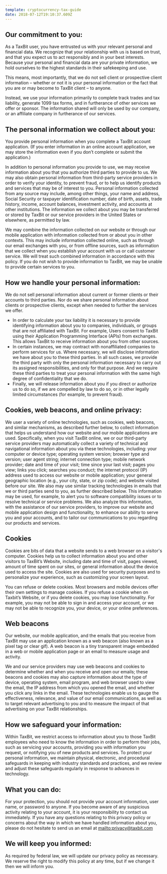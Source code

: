 ```yaml
---
template: cryptocurrency-tax-guide
date: 2018-07-12T19:10:37.609Z
---
```

## Our commitment to you:

As a TaxBit user, you have entrusted us with your relevant personal and financial data. We recognize that your relationship with us is based on trust, and that you expect us to act responsibly and in your best interests. Because your personal and financial data are your private information, we hold ourselves to the highest standards in their safekeeping and use.

This means, most importantly, that we do not sell client or prospective client information – whether or not it is your personal information or the fact that you are or may become to TaxBit client – to anyone.

Instead, we use your information primarily to complete track trades and tax liability, generate 1099 tax forms, and in furtherance of other services we offer or sponsor. The information shared will only be used by our company, or an affiliate company in furtherance of our services.

## The personal information we collect about you:

You provide personal information when you complete a TaxBit account application. (If you enter information in an online account application, we may store the information even if you don’t complete or submit the application.)

In addition to personal information you provide to use, we may receive information about you that you authorize third parties to provide to us. We may also obtain personal information from third-party service providers in order to verify your identity, to prevent fraud, or to help us identify products and services that may be of interest to you. Personal information collected from any source may include, among other things, your name and address, Social Security or taxpayer identification number, date of birth, assets, trade history, income, account balances, investment activity, and accounts at other institutions. The information we collect about you may be transferred or stored by TaxBit or our service providers in the United States or elsewhere, as permitted by law.

We may combine the information collected on our website or through our mobile application with information collected from or about you in other contexts. This may include information collected online, such as through our email exchanges with you, or from offline sources, such as information that we collect when you establish your account with us or call customer service. We will treat such combined information in accordance with this policy. If you do not wish to provide information to TaxBit, we may be unable to provide certain services to you. 

## How we handle your personal information:

We do not sell personal information about current or former clients or their accounts to third parties. Nor do we share personal information about clients or prospective clients, except when needed to further the services we offer.

* In order to calculate your tax liability it is necessary to provide identifying information about you to companies, individuals, or groups that are not affiliated with TaxBit. For example, Users consent to TaxBit using their Application Programming Interface (APIs) from exchanges. This allows TaxBit to receive information about you from other sources.
* In certain instances, we may contract with nonaffiliated companies to perform services for us. Where necessary, we will disclose information we have about you to these third parties. In all such cases, we provide the third party with only the personal information necessary to carry out its assigned responsibilities, and only for that purpose. And we require these third parties to treat your personal information with the same high degree of confidentiality that we do.
* Finally, we will release information about you if you direct or authorize us to do so, if we are compelled by law to do so, or in other legally limited circumstances (for example, to prevent fraud).

## Cookies, web beacons, and online privacy:

We user a variety of online technologies, such as cookies, web beacons, and similar mechanisms, as described further below, to collect information that helps us understand how our website and our mobile applications are used. Specifically, when you visit TaxBit online, we or our third-party service providers may automatically collect a variety of technical and navigational information about you via these technologies, including: your computer or device type; operating system version; browser type and version; user agent string; internet connection type; mobile network provider; date and time of your visit; time since your last visit; pages you view; links you click; searches you conduct; the internet protocol (IP) address used to access our website or mobile application; your general geographic location  (e.g., your city, state, or zip code); and website visited before our site. We also may use similar tracking technologies in emails that we or third parties send to you, as further described below. This information may be used, for example, to alert you to software compatibility issues or to resolve technical or service problems. We also analyze this information, with the assistance of our service providers, to improve our website and mobile application design and functionality, to enhance our ability to serve you and your accounts, and to tailor our communications to you regarding our products and services.

## Cookies

Cookies are bits of data that a website sends to a web browser on a visitor's computer. Cookies help us to collect information about you and other visitors to TaxBit’s Website, including date and time of visit, pages viewed, amount of time spent on our sites, or general information about the device used to access the site. Cookies are also used for security purposes and to personalize your experience, such as customizing your screen layout.

You can refuse or delete cookies. Most browsers and mobile devices offer their own settings to manage cookies. If you refuse a cookie when on Taxbit’s Website, or if you delete cookies, you may lose functionality. For example, you may not be able to sign in and access your account, or we may not be able to recognize you, your device, or your online preferences.

## Web beacons

Our website, our mobile application, and the emails that you receive from TaxBit may use an application known as a web beacon (also known as a pixel tag or clear gif). A web beacon is a tiny transparent image embedded in a web or mobile application page or an email to measure usage and activity. 

We and our service providers may use web beacons and cookies to determine whether and when you receive and open our emails; these beacons and cookies may also capture information about the type of device, operating system, email program, and web browser used to view the email, the IP address from which you opened the email, and whether you click any links in the email. These technologies enable us to gauge the effectiveness, relevance, and value of our email communications, as well as to target relevant advertising to you and to measure the impact of that advertising on your TaxBit relationships.

## How we safeguard your information:

Within TaxBit, we restrict access to information about you to those TaxBit employees who need to know the information in order to perform their jobs, such as servicing your accounts, providing you with information you request, or notifying you of new products and services. To protect your personal information, we maintain physical, electronic, and procedural safeguards in keeping with industry standards and practices, and we review and adjust these safeguards regularly in response to advances in technology.

## What you can do:

For your protection, you should not provide your account information, user name, or password to anyone. If you become aware of any suspicious activity relating to your account, it is your responsibility to contact us immediately. If you have any questions relating to this privacy policy or concerns about the way in which we have handled information about you, please do not hesitate to send us an email at <mailto:privacy@taxbit.com>

## We will keep you informed:

As required by federal law, we will update our privacy policy as necessary. We reserve the right to modify this policy at any time, but if we change it then we will inform you.